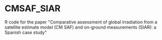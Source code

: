 CMSAF_SIAR
==========

R code for the paper "Comparative assessment of global irradiation from a satellite estimate model (CM SAF) and on-ground measurements (SIAR): a Spanish case study"